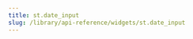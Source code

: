 ```yaml
---
title: st.date_input
slug: /library/api-reference/widgets/st.date_input
---
```


<Autofunction function="streamlit.date_input" />